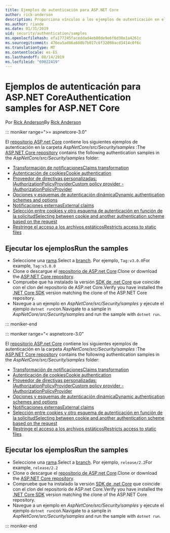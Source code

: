 ```yaml
---
title: Ejemplos de autenticación para ASP.NET Core
author: rick-anderson
description: Proporciona vínculos a los ejemplos de autenticación en el repositorio de ASP.NET Core.
ms.author: riande
ms.date: 01/31/2019
uid: security/authentication/samples
ms.openlocfilehash: efa177245faceddad4eb80de9e6f6d38e1a4261c
ms.sourcegitcommit: 476ea5ad86a680b7b017c6f32098acd3414c0f6c
ms.translationtype: MT
ms.contentlocale: es-ES
ms.lasthandoff: 08/14/2019
ms.locfileid: "69022419"
---
```

# <a name="authentication-samples-for-aspnet-core"></a><span data-ttu-id="4433f-103">Ejemplos de autenticación para ASP.NET Core</span><span class="sxs-lookup"><span data-stu-id="4433f-103">Authentication samples for ASP.NET Core</span></span>

<span data-ttu-id="4433f-104">Por [Rick Anderson](https://twitter.com/RickAndMSFT)</span><span class="sxs-lookup"><span data-stu-id="4433f-104">By [Rick Anderson](https://twitter.com/RickAndMSFT)</span></span>

::: moniker range=">= aspnetcore-3.0"

<span data-ttu-id="4433f-105">El [repositorio ASP.net Core](https://github.com/aspnet/AspNetCore) contiene los siguientes ejemplos de autenticación en la carpeta *AspNetCore/src/Security/samples* :</span><span class="sxs-lookup"><span data-stu-id="4433f-105">The [ASP.NET Core repository](https://github.com/aspnet/AspNetCore) contains the following authentication samples in the *AspNetCore/src/Security/samples* folder:</span></span>

* [<span data-ttu-id="4433f-106">Transformación de notificaciones</span><span class="sxs-lookup"><span data-stu-id="4433f-106">Claims transformation</span></span>](https://github.com/aspnet/AspNetCore/tree/release/2.2/src/Security/samples/ClaimsTransformation)
* [<span data-ttu-id="4433f-107">Autenticación de cookies</span><span class="sxs-lookup"><span data-stu-id="4433f-107">Cookie authentication</span></span>](https://github.com/aspnet/AspNetCore/tree/release/2.2/src/Security/samples/Cookies)
* [<span data-ttu-id="4433f-108">Proveedor de directivas personalizadas: IAuthorizationPolicyProvider</span><span class="sxs-lookup"><span data-stu-id="4433f-108">Custom policy provider - IAuthorizationPolicyProvider</span></span>](https://github.com/aspnet/AspNetCore/tree/release/2.2/src/Security/samples/CustomPolicyProvider)
* [<span data-ttu-id="4433f-109">Opciones y esquemas de autenticación dinámica</span><span class="sxs-lookup"><span data-stu-id="4433f-109">Dynamic authentication schemes and options</span></span>](https://github.com/aspnet/AspNetCore/tree/release/2.2/src/Security/samples/DynamicSchemes)
* [<span data-ttu-id="4433f-110">Notificaciones externas</span><span class="sxs-lookup"><span data-stu-id="4433f-110">External claims</span></span>](https://github.com/aspnet/AspNetCore/tree/release/2.2/src/Security/samples/Identity.ExternalClaims)
* [<span data-ttu-id="4433f-111">Selección entre cookies y otro esquema de autenticación en función de la solicitud</span><span class="sxs-lookup"><span data-stu-id="4433f-111">Selecting between cookie and another authentication scheme based on the request</span></span>](https://github.com/aspnet/AspNetCore/tree/release/2.2/src/Security/samples/PathSchemeSelection)
* [<span data-ttu-id="4433f-112">Restringe el acceso a los archivos estáticos</span><span class="sxs-lookup"><span data-stu-id="4433f-112">Restricts access to static files</span></span>](https://github.com/aspnet/AspNetCore/tree/release/2.2/src/Security/samples/StaticFilesAuth)

## <a name="run-the-samples"></a><span data-ttu-id="4433f-113">Ejecutar los ejemplos</span><span class="sxs-lookup"><span data-stu-id="4433f-113">Run the samples</span></span>

* <span data-ttu-id="4433f-114">Seleccione una [rama](https://github.com/aspnet/AspNetCore).</span><span class="sxs-lookup"><span data-stu-id="4433f-114">Select a [branch](https://github.com/aspnet/AspNetCore).</span></span> <span data-ttu-id="4433f-115">Por ejemplo, `Tag:v3.0.0`</span><span class="sxs-lookup"><span data-stu-id="4433f-115">For example, `Tag:v3.0.0`</span></span>
* <span data-ttu-id="4433f-116">Clone o descargue el [repositorio de ASP.net Core](https://github.com/aspnet/AspNetCore).</span><span class="sxs-lookup"><span data-stu-id="4433f-116">Clone or download the [ASP.NET Core repository](https://github.com/aspnet/AspNetCore).</span></span>
* <span data-ttu-id="4433f-117">Compruebe que ha instalado la versión [SDK de .net Core](https://www.microsoft.com/net/download/all) que coincide con el clon del repositorio de ASP.net Core.</span><span class="sxs-lookup"><span data-stu-id="4433f-117">Verify you have installed the [.NET Core SDK](https://www.microsoft.com/net/download/all) version matching the clone of the ASP.NET Core repository.</span></span>
* <span data-ttu-id="4433f-118">Navegue a un ejemplo en *AspNetCore/src/Security/samples* y ejecute el ejemplo `dotnet run`con.</span><span class="sxs-lookup"><span data-stu-id="4433f-118">Navigate to a sample in *AspNetCore/src/Security/samples* and run the sample with `dotnet run`.</span></span>

::: moniker-end

::: moniker range="< aspnetcore-3.0"

<span data-ttu-id="4433f-119">El [repositorio ASP.net Core](https://github.com/aspnet/AspNetCore) contiene los siguientes ejemplos de autenticación en la carpeta *AspNetCore/src/Security/samples* :</span><span class="sxs-lookup"><span data-stu-id="4433f-119">The [ASP.NET Core repository](https://github.com/aspnet/AspNetCore) contains the following authentication samples in the *AspNetCore/src/Security/samples* folder:</span></span>

* [<span data-ttu-id="4433f-120">Transformación de notificaciones</span><span class="sxs-lookup"><span data-stu-id="4433f-120">Claims transformation</span></span>](https://github.com/aspnet/AspNetCore/tree/release/2.2/src/Security/samples/ClaimsTransformation)
* [<span data-ttu-id="4433f-121">Autenticación de cookies</span><span class="sxs-lookup"><span data-stu-id="4433f-121">Cookie authentication</span></span>](https://github.com/aspnet/AspNetCore/tree/release/2.2/src/Security/samples/Cookies)
* [<span data-ttu-id="4433f-122">Proveedor de directivas personalizadas: IAuthorizationPolicyProvider</span><span class="sxs-lookup"><span data-stu-id="4433f-122">Custom policy provider - IAuthorizationPolicyProvider</span></span>](https://github.com/aspnet/AspNetCore/tree/release/2.2/src/Security/samples/CustomPolicyProvider)
* [<span data-ttu-id="4433f-123">Opciones y esquemas de autenticación dinámica</span><span class="sxs-lookup"><span data-stu-id="4433f-123">Dynamic authentication schemes and options</span></span>](https://github.com/aspnet/AspNetCore/tree/release/2.2/src/Security/samples/DynamicSchemes)
* [<span data-ttu-id="4433f-124">Notificaciones externas</span><span class="sxs-lookup"><span data-stu-id="4433f-124">External claims</span></span>](https://github.com/aspnet/AspNetCore/tree/release/2.2/src/Security/samples/Identity.ExternalClaims)
* [<span data-ttu-id="4433f-125">Selección entre cookies y otro esquema de autenticación en función de la solicitud</span><span class="sxs-lookup"><span data-stu-id="4433f-125">Selecting between cookie and another authentication scheme based on the request</span></span>](https://github.com/aspnet/AspNetCore/tree/release/2.2/src/Security/samples/PathSchemeSelection)
* [<span data-ttu-id="4433f-126">Restringe el acceso a los archivos estáticos</span><span class="sxs-lookup"><span data-stu-id="4433f-126">Restricts access to static files</span></span>](https://github.com/aspnet/AspNetCore/tree/release/2.2/src/Security/samples/StaticFilesAuth)

## <a name="run-the-samples"></a><span data-ttu-id="4433f-127">Ejecutar los ejemplos</span><span class="sxs-lookup"><span data-stu-id="4433f-127">Run the samples</span></span>

* <span data-ttu-id="4433f-128">Seleccione una [rama](https://github.com/aspnet/AspNetCore).</span><span class="sxs-lookup"><span data-stu-id="4433f-128">Select a [branch](https://github.com/aspnet/AspNetCore).</span></span> <span data-ttu-id="4433f-129">Por ejemplo, `release/2.2`</span><span class="sxs-lookup"><span data-stu-id="4433f-129">For example, `release/2.2`</span></span>
* <span data-ttu-id="4433f-130">Clone o descargue el [repositorio de ASP.net Core](https://github.com/aspnet/AspNetCore).</span><span class="sxs-lookup"><span data-stu-id="4433f-130">Clone or download the [ASP.NET Core repository](https://github.com/aspnet/AspNetCore).</span></span>
* <span data-ttu-id="4433f-131">Compruebe que ha instalado la versión [SDK de .net Core](https://www.microsoft.com/net/download/all) que coincide con el clon del repositorio de ASP.net Core.</span><span class="sxs-lookup"><span data-stu-id="4433f-131">Verify you have installed the [.NET Core SDK](https://www.microsoft.com/net/download/all) version matching the clone of the ASP.NET Core repository.</span></span>
* <span data-ttu-id="4433f-132">Navegue a un ejemplo en *AspNetCore/src/Security/samples* y ejecute el ejemplo `dotnet run`con.</span><span class="sxs-lookup"><span data-stu-id="4433f-132">Navigate to a sample in *AspNetCore/src/Security/samples* and run the sample with `dotnet run`.</span></span>

::: moniker-end
